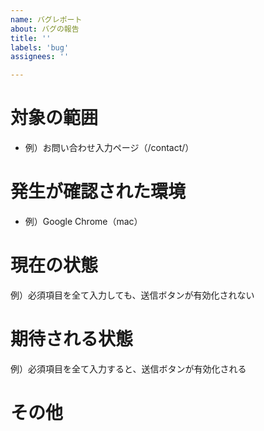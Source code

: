 ```yaml
---
name: バグレポート
about: バグの報告
title: ''
labels: 'bug'
assignees: ''

---
```


# 対象の範囲
- 例）お問い合わせ入力ページ（/contact/）


# 発生が確認された環境
- 例）Google Chrome（mac）


# 現在の状態
例）必須項目を全て入力しても、送信ボタンが有効化されない


# 期待される状態
例）必須項目を全て入力すると、送信ボタンが有効化される


# その他
